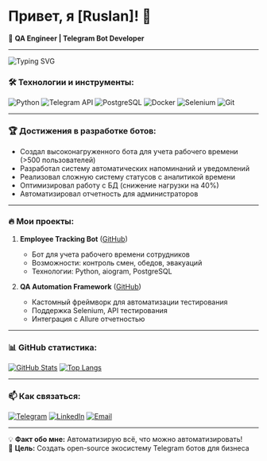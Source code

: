 # Привет, я [Ruslan]! 👋

🚀 **QA Engineer | Telegram Bot Developer**  

---
![Typing SVG](https://readme-typing-svg.herokuapp.com/?lines=QA+Engineer;Telegram+Bot+Developer;Python+Enthusiast)

### 🛠 Технологии и инструменты:
![Python](https://img.shields.io/badge/-Python-3776AB?logo=python&logoColor=white)
![Telegram API](https://img.shields.io/badge/-Telegram-26A5E4?logo=telegram&logoColor=white)
![PostgreSQL](https://img.shields.io/badge/-PostgreSQL-4169E1?logo=postgresql&logoColor=white)
![Docker](https://img.shields.io/badge/-Docker-2496ED?logo=docker&logoColor=white)
![Selenium](https://img.shields.io/badge/-Selenium-43B02A?logo=selenium&logoColor=white)
![Git](https://img.shields.io/badge/-Git-F05032?logo=git&logoColor=white)

---

### 🏆 Достижения в разработке ботов:
- Создал высоконагруженного бота для учета рабочего времени (>500 пользователей)
- Разработал систему автоматических напоминаний и уведомлений
- Реализовал сложную систему статусов с аналитикой времени
- Оптимизировал работу с БД (снижение нагрузки на 40%)
- Автоматизировал отчетность для администраторов

---

### 🔥 Мои проекты:
1. **Employee Tracking Bot** ([GitHub](ссылка))  
   - Бот для учета рабочего времени сотрудников
   - Возможности: контроль смен, обедов, эвакуаций
   - Технологии: Python, aiogram, PostgreSQL

2. **QA Automation Framework** ([GitHub](ссылка))  
   - Кастомный фреймворк для автоматизации тестирования
   - Поддержка Selenium, API тестирования
   - Интеграция с Allure отчетностью

---

### 📊 GitHub статистика:
[![GitHub Stats](https://github-readme-stats.vercel.app/api?username=ваш-ник&show_icons=true&theme=radical)](https://github.com/ваш-ник)
[![Top Langs](https://github-readme-stats.vercel.app/api/top-langs/?username=ваш-ник&layout=compact&theme=radical)](https://github.com/ваш-ник)

---

### 📫 Как связаться:
[![Telegram](https://img.shields.io/badge/-Telegram-26A5E4?logo=telegram&logoColor=white)](https://t.me/ваш-ник)
[![LinkedIn](https://img.shields.io/badge/-LinkedIn-0A66C2?logo=linkedin&logoColor=white)](https://linkedin.com/in/ваш-ник)
[![Email](https://img.shields.io/badge/-Email-D14836?logo=gmail&logoColor=white)](mailto:ваш-email)

---

💡 **Факт обо мне:** Автоматизирую всё, что можно автоматизировать!  
🎯 **Цель:** Создать open-source экосистему Telegram ботов для бизнеса


